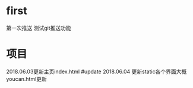 #  first
第一次推送 测试git推送功能
# 项目
2018.06.03更新主页index.html
#update
2018.06.04 更新static各个界面大概 youcan.html更新
